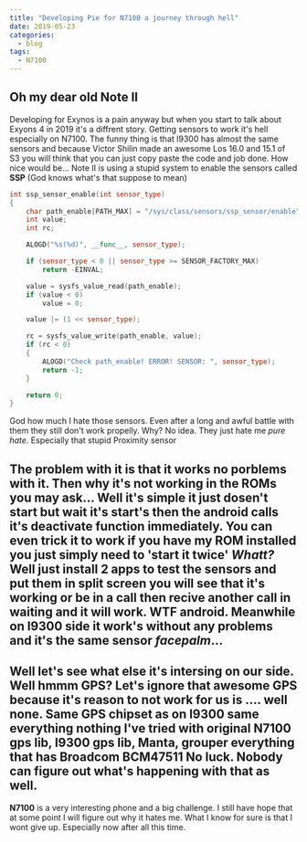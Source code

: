 ```yaml
---
title: "Developing Pie for N7100 a journey through hell"
date: 2019-05-23
categories:
  - blog
tags:
  - N7100
---
```


## Oh my dear old Note II
Developing for Exynos is a pain anyway but when you start to talk about Exyons 4 in 2019 it's a diffrent story.
Getting sensors to work it's hell especially on N7100. The funny thing is that I9300 has almost the same sensors and because Victor Shilin made an awesome Los 16.0 and 15.1 of S3 you will think that you can just copy paste the code and job done. How nice would be...
Note II is using a stupid system to enable the sensors called **SSP** (God knows what's that suppose to mean)

```cpp
int ssp_sensor_enable(int sensor_type)
{
	char path_enable[PATH_MAX] = "/sys/class/sensors/ssp_sensor/enable";
	int value;
	int rc;

	ALOGD("%s(%d)", __func__, sensor_type);

	if (sensor_type < 0 || sensor_type >= SENSOR_FACTORY_MAX)
		return -EINVAL;

	value = sysfs_value_read(path_enable);
	if (value < 0)
		value = 0;

	value |= (1 << sensor_type);

	rc = sysfs_value_write(path_enable, value);
	if (rc < 0)
	{
		ALOGD("Check path_enable! ERROR! SENSOR: ", sensor_type);
		return -1;
	}

	return 0;
}
```

God how much I hate those sensors. Even after a long and awful battle with them they still don't work propelly. 
Why? No idea. They just hate me *pure hate*. Especially that stupid Proximity sensor

The problem with it is that it works no porblems with it. Then why it's not working in the ROMs you may ask... Well it's simple it just dosen't start but wait it's start's then the android calls it's deactivate function immediately. You can even trick it to work if you have my ROM installed you just simply need to 'start it twice' *Whatt?* Well just install 2 apps to test the sensors and put them in split screen you will see that it's working or be in a call then recive another call in waiting and it will work. **WTF** android. Meanwhile on I9300 side it work's without any problems and it's the same sensor *facepalm*...
---

Well let's see what else it's intersing on our side. Well hmmm **GPS**? 
Let's ignore that awesome GPS because it's reason to not work for us is .... well none. Same GPS chipset as on I9300 same everything nothing I've tried with original N7100 gps lib, I9300 gps lib, Manta, grouper everything that has **Broadcom BCM47511** No luck. Nobody can figure out what's happening with that as well. 
---

**N7100** is a very interesting phone and a big challenge. I still have hope that at some point I will figure out why it hates me. What I know for sure is that I wont give up. Especially now after all this time. 